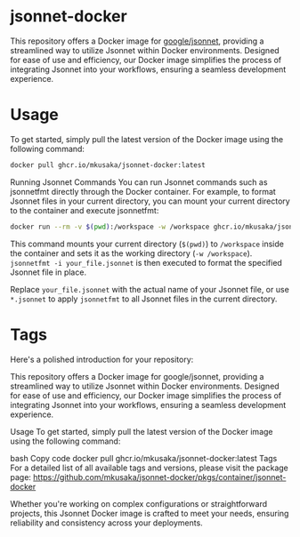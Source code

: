 # jsonnet-docker
This repository offers a Docker image for [google/jsonnet](https://github.com/google/jsonnet.git), providing a streamlined way to utilize Jsonnet within Docker environments. Designed for ease of use and efficiency, our Docker image simplifies the process of integrating Jsonnet into your workflows, ensuring a seamless development experience.

# Usage
To get started, simply pull the latest version of the Docker image using the following command:

```bash
docker pull ghcr.io/mkusaka/jsonnet-docker:latest
```

Running Jsonnet Commands
You can run Jsonnet commands such as jsonnetfmt directly through the Docker container. For example, to format Jsonnet files in your current directory, you can mount your current directory to the container and execute jsonnetfmt:

```bash
docker run --rm -v $(pwd):/workspace -w /workspace ghcr.io/mkusaka/jsonnet-docker:latest jsonnetfmt -i your_file.jsonnet
```

This command mounts your current directory (`$(pwd)`) to `/workspace` inside the container and sets it as the working directory (`-w /workspace`). `jsonnetfmt -i your_file.jsonnet` is then executed to format the specified Jsonnet file in place.

Replace `your_file.jsonnet` with the actual name of your Jsonnet file, or use `*.jsonnet` to apply `jsonnetfmt` to all Jsonnet files in the current directory.

# Tags

Here's a polished introduction for your repository:

This repository offers a Docker image for google/jsonnet, providing a streamlined way to utilize Jsonnet within Docker environments. Designed for ease of use and efficiency, our Docker image simplifies the process of integrating Jsonnet into your workflows, ensuring a seamless development experience.

Usage
To get started, simply pull the latest version of the Docker image using the following command:

bash
Copy code
docker pull ghcr.io/mkusaka/jsonnet-docker:latest
Tags
For a detailed list of all available tags and versions, please visit the package page: https://github.com/mkusaka/jsonnet-docker/pkgs/container/jsonnet-docker

Whether you're working on complex configurations or straightforward projects, this Jsonnet Docker image is crafted to meet your needs, ensuring reliability and consistency across your deployments.
